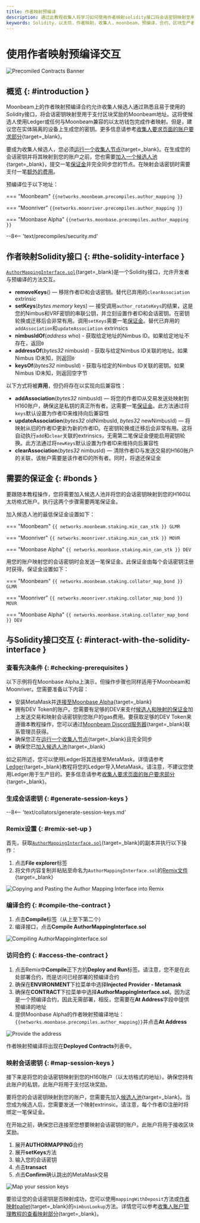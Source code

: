 ```yaml
---
title: 作者映射预编译
description: 通过此教程收集人将学习如何使用作者映射solidity接口将会话密钥映射至用于支付奖励的Moonbeam地址。
keywords: Solidity，以太坊，作者映射，收集人，moonbeam，预编译，合约，区块生产者
---
```


# 使用作者映射预编译交互

![Precomiled Contracts Banner](/images/builders/pallets-precompiles/precompiles/author-mapping/author-mapping-banner.png)

## 概览 {: #introduction }

Moonbeam上的作者映射预编译合约允许收集人候选人通过熟悉且易于使用的Solidity接口，将会话密钥映射至用于支付区块奖励的Moonbeam地址。这将使候选人使用Ledger或任何与Moonbeam兼容的以太坊钱包完成作者映射。但是，建议您在实体隔离的设备上生成您的密钥。更多信息请参考[收集人要求页面的账户要求部分](/node-operators/networks/collators/requirements/#account-requirements){target=_blank}。

要成为收集人候选人，您必须[运行一个收集人节点](/node-operators/networks/run-a-node/overview/){target=_blank}。在生成您的会话密钥并将其映射到您的账户之前，您也需要[加入一个候选人池](/node-operators/networks/collators/activities/#become-a-candidate){target=_blank}，提交一笔[保证金](#bonds)并完全同步您的节点。在映射会话密钥时需要支付一笔[额外的费用](#bonds)。

预编译位于以下地址：

=== "Moonbeam"
     ```
     {{networks.moonbeam.precompiles.author_mapping }}
     ```

=== "Moonriver"
     ```
     {{networks.moonriver.precompiles.author_mapping }}
     ```

=== "Moonbase Alpha"
     ```
     {{networks.moonbase.precompiles.author_mapping }}
     ```

--8<-- 'text/precompiles/security.md'

## 作者映射Solidity接口 {: #the-solidity-interface }

[`AuthorMappingInterface.sol`](https://github.com/PureStake/moonbeam/blob/master/precompiles/author-mapping/AuthorMappingInterface.sol){target=_blank}是一个Solidity接口，允许开发者与预编译的方法交互。

- **removeKeys**() — 移除作者ID和会话密钥。替代已弃用的`clearAssociation` extrinsic
- **setKeys**(*bytes memory* keys) — 接受调用`author_rotateKeys`的结果，这是您的Nimbus和VRF密钥的串联公钥，并立刻设置作者ID和会话密钥。在密钥轮换或迁移后会非常有用。调用`setKeys`需要一笔[保证金](#mapping-bonds)。替代已弃用的`addAssociation`和`updateAssociation` extrinsics
- **nimbusIdOf**(*address* who) - 获取给定地址的Nimbus ID。如果给定地址不存在，返回`0`
- **addressOf**(*bytes32* nimbusId) - 获取与给定Nimbus ID关联的地址。如果Nimbus ID未知，则返回`0`
- **keysOf**(*bytes32* nimbusId) - 获取与给定的Nimbus ID关联的密钥。如果Nimbus ID未知，则返回空字节

以下方式将被**弃用**，但仍将存在以实现向后兼容性：

 - **addAssociation**(*bytes32* nimbusId) — 将您的作者ID从交易发送处映射到H160账户，确保这是私钥的真正所有者。这需要一笔[保证金](#mapping-bonds)。此方法通过将`keys`默认设置为作者ID来维持向后兼容性
 - **updateAssociation**(*bytes32* oldNimbusId, *bytes32* newNimbusId) — 将映射从旧的作者ID更新为新的作者ID。在密钥轮换或迁移后会非常有用。这将自动执行`add`和`clear`关联的extrinsics，无需第二笔保证金便能启用密钥轮换。此方法通过将`newKeys`默认设置为作者ID来维持向后兼容性
 - **clearAssociation**(*bytes32* nimbusId) — 清除作者ID与发送交易的H160账户的关联，该帐户需要是该作者ID的所有者。同时，将退还保证金

## 需要的保证金 {: #bonds }

要跟随本教程操作，您将需要加入候选人池并将您的会话密钥映射到您的H160以太坊格式账户。执行这两个步骤需要两笔保证金。

加入候选人池的最低保证金设置如下：

=== "Moonbeam"
    ```
    {{ networks.moonbeam.staking.min_can_stk }} GLMR
    ```

=== "Moonriver"
    ```
    {{ networks.moonriver.staking.min_can_stk }} MOVR
    ```

=== "Moonbase Alpha"
    ```
    {{ networks.moonbase.staking.min_can_stk }} DEV
    ```

用您的账户映射您的会话密钥时会发送一笔保证金。此保证金由每个会话密钥注册时获得。保证金设置如下：

=== "Moonbeam"
    ```
    {{ networks.moonbeam.staking.collator_map_bond }} GLMR
    ```

=== "Moonriver"
    ```
    {{ networks.moonriver.staking.collator_map_bond }} MOVR
    ```

=== "Moonbase Alpha"
    ```
    {{ networks.moonbase.staking.collator_map_bond }} DEV
    ```

## 与Solidity接口交互 {: #interact-with-the-solidity-interface }

### 查看先决条件 {: #checking-prerequisites }

以下示例将在Moonbase Alpha上演示，但操作步骤也同样适用于Moonbeam和Moonriver。您需要准备以下内容：

 - 安装MetaMask并[连接至Moonbase Alpha](/tokens/connect/metamask/){target=_blank}
 - 拥有DEV Token的账户。您需要有足够的DEV来支付[候选人和映射的保证金](#bonds)加上发送交易和映射会话密钥到您账户的gas费用。要获取足够的DEV Token来遵循本教程操作，您可以通过[Moonbeam Discord服务器](https://discord.gg/PfpUATX){target=_blank}联系管理员获得。
 - 确保您正在[运行一个收集人节点](/node-operators/networks/run-a-node/overview/){target=_blank}且完全同步
 - 确保您已[加入候选人池](/node-operators/networks/collators/activities/#become-a-candidate){target=_blank}

如之前所述，您可以使用Ledger将其连接至MetaMask，详情请参考[Ledger](/tokens/connect/ledger/){target=_blank}教程将您的Ledger导入MetaMask。请注意，不建议您使用Ledger用于生产目的。更多信息请参考[收集人要求页面的账户要求部分](/node-operators/networks/collators/requirements/#account-requirements){target=_blank}。

### 生成会话密钥 {: #generate-session-keys } 

--8<-- 'text/collators/generate-session-keys.md'

### Remix设置 {: #remix-set-up } 

首先，获取[`AuthorMappingInterface.sol`](https://github.com/PureStake/moonbeam/blob/master/precompiles/author-mapping/AuthorMappingInterface.sol){target=_blank}的副本并执行以下操作：

1. 点击**File explorer**标签
2. 将文件内容复制并粘贴至命名为`AuthorMappingInterface.sol`的[Remix文件](https://remix.ethereum.org/){target=_blank}

![Copying and Pasting the Author Mapping Interface into Remix](/images/builders/pallets-precompiles/precompiles/author-mapping/author-mapping-1.png)

### 编译合约 {: #compile-the-contract }

1. 点击**Compile**标签（从上至下第二个）
2. 编译接口，点击**Compile AuthorMappingInterface.sol**

![Compiling AuthorMappingInterface.sol](/images/builders/pallets-precompiles/precompiles/author-mapping/author-mapping-2.png)

### 访问合约 {: #access-the-contract }

1. 点击Remix中**Compile**正下方的**Deploy and Run**标签。请注意，您不是在此处部署合约，而是访问已经部署的预编译合约
2. 确保在**ENVIRONMENT**下拉菜单中选择**Injected Provider - Metamask**
3. 确保在**CONTRACT**下拉菜单中选择**AuthorMappingInterface.sol**。因为这是一个预编译合约，因此无需部署，相反，您需要在**At Address**字段中提供预编译的地址
4. 提供Moonbase Alpha的作者映射预编译地址：`{{networks.moonbase.precompiles.author_mapping}}`并点击**At Address**

![Provide the address](/images/builders/pallets-precompiles/precompiles/author-mapping/author-mapping-3.png)

作者映射预编译将出现在**Deployed Contracts**列表中。

### 映射会话密钥 {: #map-session-keys }

接下来是将您的会话密钥映射到您的H160账户（以太坊格式的地址）。确保您持有此账户的私钥，此账户将用于支付区块奖励。

要将您的会话密钥映射到您的账户，您需要先加入[候选人池](/node-operators/networks/collators/activities/#become-a-candidate){target=_blank}。当您成为候选人后，您需要发送一个映射extrinsic。请注意，每个作者ID注册时将绑定一笔保证金。

在开始之前，确保您已连接至您想要映射会话密钥的账户。此账户将用于接收区块奖励。

1. 展开**AUTHORMAPPING**合约
2. 展开**setKeys**方法
3. 输入您的会话密钥
4. 点击**transact**
5. 点击**Confirm**确认跳出的MetaMask交易

![Map your session keys](/images/builders/pallets-precompiles/precompiles/author-mapping/author-mapping-4.png)

要验证您的会话密钥是否映射成功，您可以使用`mappingWithDeposit`方法或[作者映射pallet](/node-operators/networks/collators/account-management/#author-mapping-interface){target=_blank}的`nimbusLookup`方法。详情您可以参考[收集人账户管理教程的查看映射部分](/node-operators/networks/collators/account-management/#check-the-mappings){target=_blank}。